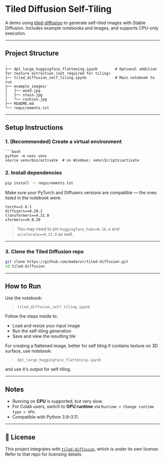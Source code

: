 # Tiled Diffusion Self-Tiling

A demo using [tiled-diffusion](https://github.com/madaror/tiled-diffusion) to generate self-tiled images with Stable Diffusion. Includes example notebooks and images, and supports CPU-only execution.

---

## Project Structure

```
.
├── dpt_large_huggingface_flattening.ipynb        # Optional addition for texture extraction (not required for tiling)
├── tiled_diffusion_self_tiling.ipynb             # Main notebook to run
├── example_images/
│   ├── wood.jpg
│   ├── stain.jpg
│   └── cushion.jpg
├── README.md
└── requirements.txt
```

---

## Setup Instructions
### 1. (Recommended) Create a virtual environment
```
```bash
python -m venv venv
source venv/bin/activate  # on Windows: venv\Scripts\activate
```

### 2. Install dependencies

```bash
pip install -r requirements.txt
```

Make sure your PyTorch and Diffusers versions are compatible — the ones listed in the notebook were:

```text
torch==2.0.1
diffusers==0.20.2
transformers==4.31.0
xformers==0.0.20
```

> You may need to pin `huggingface_hub==0.16.4` and `accelerate==0.21.0` as well.

---

### 3. Clone the Tiled Diffusion repo

```bash
git clone https://github.com/madaror/tiled-diffusion.git
cd tiled-diffusion
```

---

## How to Run

Use the notebook:

> `tiled_diffusion_self_tiling.ipynb`

Follow the steps inside to:

* Load and resize your input image
* Run the self-tiling generation
* Save and view the resulting tile

For creating a flattened image, better for self tiling if contains texture on 3D surface, use notebook:

> `dpt_large_huggingface_flattening.ipynb`

and use it's output for self-tiling.

---

## Notes

* Running on **CPU** is supported, but very slow.
* For Colab users, switch to **GPU runtime** via `Runtime > Change runtime type > GPU`.
* Compatible with Python 3.9–3.11.

---

## 📄 License

This project integrates with [`tiled-diffusion`](https://github.com/madaror/tiled-diffusion), which is under its own license. Refer to that repo for licensing details.

